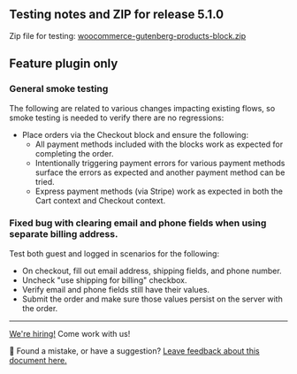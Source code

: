 ## Testing notes and ZIP for release 5.1.0

Zip file for testing: [woocommerce-gutenberg-products-block.zip](https://github.com/woocommerce/woocommerce-gutenberg-products-block/files/6452221/woocommerce-gutenberg-products-block.zip)

## Feature plugin only

### General smoke testing

The following are related to various changes impacting existing flows, so smoke testing is needed to verify there are no regressions:

-   Place orders via the Checkout block and ensure the following:
    -   All payment methods included with the blocks work as expected for completing the order.
    -   Intentionally triggering payment errors for various payment methods surface the errors as expected and another payment method can be tried.
    -   Express payment methods (via Stripe) work as expected in both the Cart context and Checkout context.

### Fixed bug with clearing email and phone fields when using separate billing address.

Test both guest and logged in scenarios for the following:

-   On checkout, fill out email address, shipping fields, and phone number.
-   Uncheck "use shipping for billing" checkbox.
-   Verify email and phone fields still have their values.
-   Submit the order and make sure those values persist on the server with the order.

<!-- FEEDBACK -->

---

[We're hiring!](https://woocommerce.com/careers/) Come work with us!

🐞 Found a mistake, or have a suggestion? [Leave feedback about this document here.](https://github.com/woocommerce/woocommerce-gutenberg-products-block/issues/new?assignees=&labels=type%3A+documentation&template=--doc-feedback.md&title=Feedback%20on%20./docs/testing/releases/510.md)

<!-- /FEEDBACK -->
